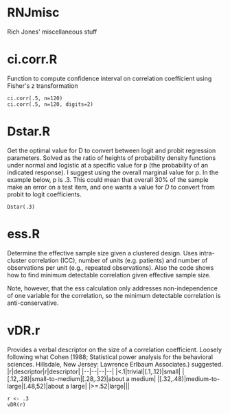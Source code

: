 RNJmisc
=======

Rich Jones' miscellaneous stuff

# ci.corr.R
Function to compute confidence interval on correlation coefficient using Fisher's z transformation

```
ci.corr(.5, n=120)
ci.corr(.5, n=120, digits=2)
```

# Dstar.R
Get the optimal value for D to convert between logit and probit regression parameters. Solved as the 
ratio of heights of probability density functions under normal and logistic at a specific value 
for p (the probability of an indicated response). I suggest using the overall marginal value for p.
In the example below, p is .3. This could mean that overall 30% of the sample make an error on 
a test item, and one wants a value for $D$ to convert from probit to logit coefficients. 

```
Dstar(.3)
```


# ess.R 
Determine the effective sample size given a clustered design. 
Uses intra-cluster correlation (ICC), number of units (e.g. patients)
and number of observations per unit (e.g., repeated observations). Also
the code shows how to find minimum detectable correlation given
effective sample size.

Note, however, that the ess calculation only addresses non-independence of
one variable for the correlation, so the minimum detectable correlation
is anti-conservative.

# vDR.r
Provides a verbal descriptor on the size of a correlation coefficient. Loosely following
what Cohen (1988; Statistical power analysis for the behavioral sciences. Hillsdale, 
New Jersey: Lawrence Erlbaum Associates.) suggested.
|r|descriptor|r|descriptor|
|--|--|--|--|
|<.1|trivial|[.1,.12)|small|
|[.12,.28)|small-to-medium|[.28,.32)|about a medium|
|[.32,.48)|medium-to-large|[.48,52)|about a large|
|>=.52|large|||

```
r <- .3
vDR(r)
```






